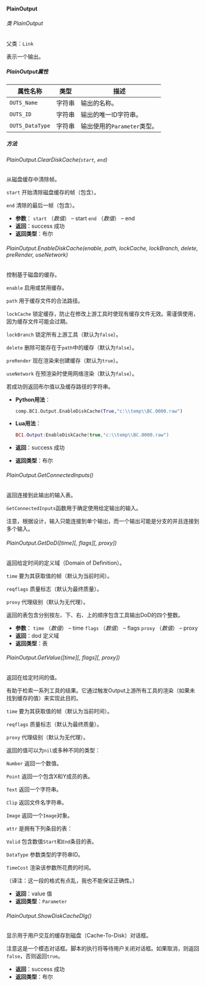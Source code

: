 #### PlainOutput

###### 类 PlainOutput

父类：`Link`

表示一个输出。

##### PlainOutput属性

| 属性名称        | 类型   | 描述                        |
| --------------- | ------ | --------------------------- |
| `OUTS_Name`     | 字符串 | 输出的名称。                |
| `OUTS_ID`       | 字符串 | 输出的唯一ID字符串。        |
| `OUTS_DataType` | 字符串 | 输出使用的`Parameter`类型。 |

##### 方法

###### PlainOutput.ClearDiskCache(`start`, `end`)

从磁盘缓存中清除帧。

`start` 开始清除磁盘缓存的帧（包含）。

`end` 清除的最后一帧（包含）。

- <b>参数</b>：
  `start` （*数值*） – start
  `end` （*数值*） – end
- <b>返回</b>：success 成功
- <b>返回类型</b>：布尔

###### PlainOutput.EnableDiskCache(*enable*, *path*, *lockCache*, *lockBranch*, *delete*, *preRender*, *useNetwork*)

控制基于磁盘的缓存。

`enable` 启用或禁用缓存。

`path` 用于缓存文件的合法路径。

`lockCache` 锁定缓存，防止在修改上游工具时使现有缓存文件无效。需谨慎使用，因为缓存文件可能会过期。

`lockBranch` 锁定所有上游工具（默认为`false`）。

`delete` 删除可能存在于`path`中的缓存（默认为`false`）。

`preRender` 现在渲染来创建缓存（默认为`true`）。

`useNetwork` 在预渲染时使用网络渲染（默认为`false`）。

若成功则返回布尔值以及缓存路径的字符串。

- <b>Python用法</b>：

  ```python
  comp.BC1.Output.EnableDiskCache(True,"c:\\temp\\BC.0000.raw")
  ```

- <b>Lua用法</b>：

  ```lua
  BC1.Output:EnableDiskCache(true,"c:\\temp\\BC.0000.raw")
  ```

- <b>返回</b>：success 成功

- <b>返回类型</b>：布尔

###### PlainOutput.GetConnectedInputs()

返回连接到此输出的输入表。

`GetConnectedInputs`函数用于确定使用给定输出的输入。

注意，根据设计，输入只能连接到单个输出，而一个输出可能是分支的并且连接到多个输入。

###### PlainOutput.GetDoD(\[*time*\]\[, *flags*\]\[, *proxy*\])

返回给定时间的定义域（Domain of Definition）。

`time` 要为其获取值的帧（默认为当前时间）。

`reqflags` 质量标志（默认为最终质量）。

`proxy` 代理级别（默认为无代理）。

返回的表包含分别按左、下、右、上的顺序包含工具输出DoD的四个整数。

- <b>参数</b>：
  `time` （*数值*） – time
  `flags` （*数值*） – flags
  `proxy` （*数值*） – proxy
- <b>返回</b>：dod 定义域
- <b>返回类型</b>：表

###### PlainOutput.GetValue(\[*time*\]\[, *flags*\]\[, *proxy*\])

返回在给定时间的值。

有助于检索一系列工具的结果。它通过触发Output上游所有工具的渲染（如果未找到缓存的值）来实现此目的。

`time` 要为其获取值的帧（默认为当前时间）。

`reqflags` 质量标志（默认为最终质量）。

`proxy` 代理级别（默认为无代理）。

返回的值可以为`nil`或多种不同的类型：

`Number` 返回一个数值。

`Point` 返回一个包含X和Y成员的表。

`Text` 返回一个字符串。

`Clip` 返回文件名字符串。

`Image` 返回一个`Image`对象。

`attr` 是拥有下列条目的表：

`Valid` 包含数值`Start`和`End`条目的表。

`DataType` 参数类型的字符串ID。

`TimeCost` 渲染该参数所花费的时间。

（译注：这一段的格式有点乱，我也不能保证正确性。）

- <b>返回</b>：value 值
- <b>返回类型</b>：`Parameter`

###### PlainOutput.ShowDiskCacheDlg()

显示用于用户交互的缓存到磁盘（Cache-To-Disk）对话框。

注意这是一个模态对话框。脚本的执行将等待用户关闭对话框。如果取消，则返回`false`，否则返回`true`。

- <b>返回</b>：success 成功
- <b>返回类型</b>：布尔